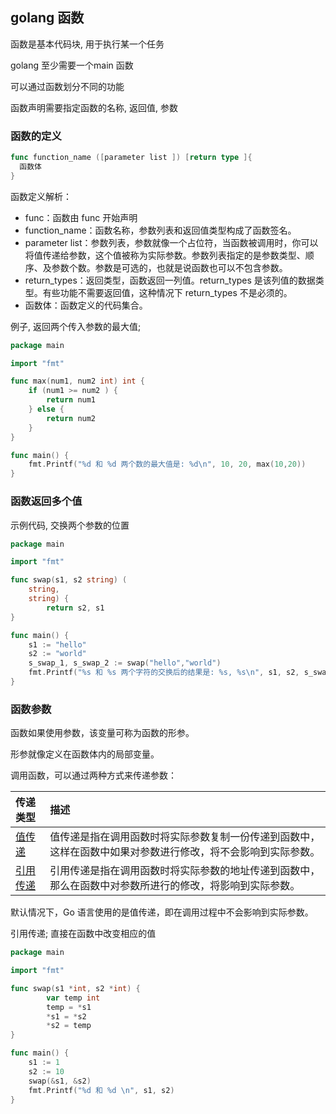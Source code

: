 ## golang 函数

函数是基本代码块, 用于执行某一个任务

golang 至少需要一个main 函数

可以通过函数划分不同的功能

函数声明需要指定函数的名称, 返回值, 参数

### 函数的定义

```go
func function_name ([parameter list ]) [return type ]{
  函数体
}
```

函数定义解析：

- func：函数由 func 开始声明
- function_name：函数名称，参数列表和返回值类型构成了函数签名。
- parameter list：参数列表，参数就像一个占位符，当函数被调用时，你可以将值传递给参数，这个值被称为实际参数。参数列表指定的是参数类型、顺序、及参数个数。参数是可选的，也就是说函数也可以不包含参数。
- return_types：返回类型，函数返回一列值。return_types 是该列值的数据类型。有些功能不需要返回值，这种情况下 return_types 不是必须的。
- 函数体：函数定义的代码集合。

例子, 返回两个传入参数的最大值;

```go
package main

import "fmt"

func max(num1, num2 int) int {
	if (num1 >= num2 ) {
		return num1
	} else {
		return num2
	}
}

func main() {
	fmt.Printf("%d 和 %d 两个数的最大值是: %d\n", 10, 20, max(10,20))
}
```

### 函数返回多个值

示例代码, 交换两个参数的位置

```go
package main

import "fmt"

func swap(s1, s2 string) (
	string,
	string) {
		return s2, s1
}

func main() {
	s1 := "hello"
	s2 := "world"
	s_swap_1, s_swap_2 := swap("hello","world")
	fmt.Printf("%s 和 %s 两个字符的交换后的结果是: %s, %s\n", s1, s2, s_swap_1, s_swap_2)
}
```

### 函数参数

函数如果使用参数，该变量可称为函数的形参。

形参就像定义在函数体内的局部变量。

调用函数，可以通过两种方式来传递参数：

| 传递类型                                                     | 描述                                                         |
| :----------------------------------------------------------- | :----------------------------------------------------------- |
| [值传递](https://www.runoob.com/go/go-function-call-by-value.html) | 值传递是指在调用函数时将实际参数复制一份传递到函数中，这样在函数中如果对参数进行修改，将不会影响到实际参数。 |
| [引用传递](https://www.runoob.com/go/go-function-call-by-reference.html) | 引用传递是指在调用函数时将实际参数的地址传递到函数中，那么在函数中对参数所进行的修改，将影响到实际参数。 |

默认情况下，Go 语言使用的是值传递，即在调用过程中不会影响到实际参数。

引用传递; 直接在函数中改变相应的值

```go
package main

import "fmt"

func swap(s1 *int, s2 *int) {
		var temp int
		temp = *s1
		*s1 = *s2
		*s2 = temp
}

func main() {
	s1 := 1
	s2 := 10
	swap(&s1, &s2)
	fmt.Printf("%d 和 %d \n", s1, s2)
}

```

